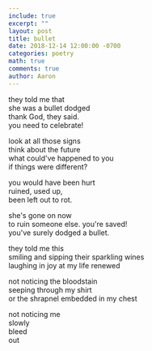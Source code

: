 ```yaml
---
include: true
excerpt: ""
layout: post
title: bullet
date: 2018-12-14 12:00:00 -0700
categories: poetry 
math: true
comments: true
author: Aaron
---
```


they told me that  
she was a bullet dodged  
thank God, they said.  
you need to celebrate!  

look at all those signs  
think about the future  
what could've happened to you  
if things were different?  

you would have been hurt  
ruined, used up,  
been left out to rot.  

she's gone on now  
to ruin someone else. you're saved!  
you've surely dodged a bullet.  

they told me this  
smiling and sipping their sparkling wines  
laughing in joy at my life renewed  

not noticing the bloodstain  
seeping through my shirt  
or the shrapnel embedded in my chest  

not noticing me  
slowly  
bleed  
out